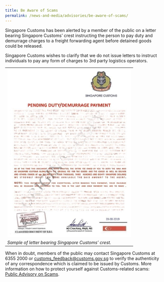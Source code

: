 ```yaml
---
title: Be Aware of Scams 
permalink: /news-and-media/advisories/be-aware-of-scams/ 
---
```


Singapore Customs has been alerted by a member of the public on a letter bearing Singapore Customs’ crest instructing the person to pay duty and demurrage charges to a freight forwarding agent before detained goods could be released.

Singapore Customs wishes to clarify that we do not issue letters to instruct individuals to pay any form of charges to 3rd party logistics operators.

|  |
|---|
|![.](/images/advisory/be-aware-of-scams.jpg)|
|*Sample of letter bearing Singapore Customs’ crest.*|

When in doubt, members of the public may contact Singapore Customs at 6355 2000 or [customs_feedback@customs.gov.sg](mailto:customs_feedback@customs.gov.sg) to verify the authenticity of any correspondence which is claimed to be issued by Customs. More information on how to protect yourself against Customs-related scams: [Public Advisory on Scams](public-advisory-on-scams). 
